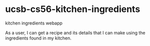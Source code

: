 # ucsb-cs56-kitchen-ingredients
kitchen ingredients webapp

As a user, I can get a recipe and its details that I can make using the ingredients found in my kitchen.

